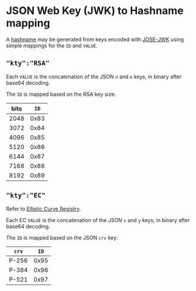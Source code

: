 # JSON Web Key (JWK) to Hashname mapping

A [hashname](./) may be generated from keys encoded with [JOSE-JWK](https://tools.ietf.org/html/draft-ietf-jose-json-web-algorithms-31#section-7.4) using simple mappings for the `ID` and `VALUE`.

## `"kty":"RSA"`

Each `VALUE` is the concatenation of the JSON `n` and `e` keys, in binary after base64 decoding.

The `ID` is mapped based on the RSA key size:

| bits | `ID` |
|------|:----:|
| 2048 | 0x83 |
| 3072 | 0x84 |
| 4096 | 0x85 |
| 5120 | 0x86 |
| 6144 | 0x87 |
| 7168 | 0x88 |
| 8192 | 0x89 |

## `"kty":"EC"`

Refer to [Elliptic Curve Registry](https://tools.ietf.org/html/draft-ietf-jose-json-web-algorithms-31#section-7.6).

Each EC `VALUE` is the concatenation of the JSON `x` and `y` keys, in binary after base64 decoding.

The `ID` is mapped based on the JSON `crv` key:

| `crv` | `ID` |
|-------|:----:|
| P-256 | 0x95 |
| P-384 | 0x96 |
| P-521 | 0x97 |


